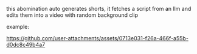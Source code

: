 this abomination auto generates shorts, it fetches a script from an llm and edits them into a video with random background clip

example: 

https://github.com/user-attachments/assets/0713e031-f26a-466f-a55b-d0dc8c49b4a7
